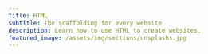 ```yaml
---
title: HTML
subtitle: The scaffolding for every website
description: Learn how to use HTML to create websites.
featured_image: /assets/img/sections/unsplashs.jpg
---
```


